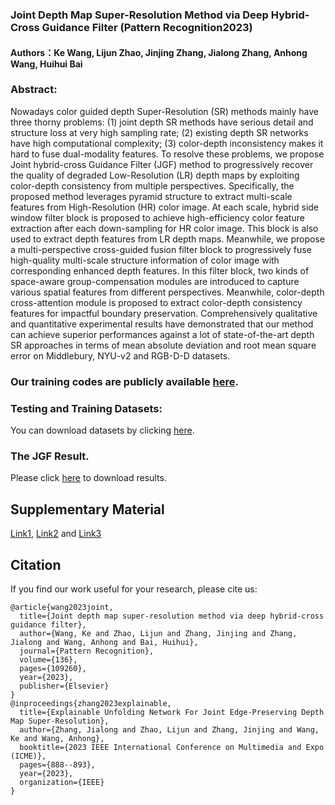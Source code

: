 ### Joint Depth Map Super-Resolution Method via Deep Hybrid-Cross Guidance Filter (Pattern Recognition2023)
#### Authors：Ke Wang, Lijun Zhao, Jinjing Zhang, Jialong Zhang, Anhong Wang, Huihui Bai

### Abstract: 
Nowadays color guided depth Super-Resolution (SR) methods mainly have three thorny problems: (1) joint depth SR methods have serious detail and structure loss at very high sampling rate; (2) existing depth SR networks have high computational complexity; (3) color-depth inconsistency makes it hard to fuse dual-modality features. To resolve these problems, we propose Joint hybrid-cross Guidance Filter (JGF) method to progressively recover the quality of degraded Low-Resolution (LR) depth maps by exploiting color-depth consistency from multiple perspectives. Specifically, the proposed method leverages pyramid structure to extract multi-scale features from High-Resolution (HR) color image. At each scale, hybrid side window filter block is proposed to achieve high-efficiency color feature extraction after each down-sampling for HR color image. This block is also used to extract depth features from LR depth maps. Meanwhile, we propose a multi-perspective cross-guided fusion filter block to progressively fuse high-quality multi-scale structure information of color image with corresponding enhanced depth features. In this filter block, two kinds of space-aware group-compensation modules are introduced to capture various spatial features from different perspectives. Meanwhile, color-depth cross-attention module is proposed to extract color-depth consistency features for impactful boundary preservation. Comprehensively qualitative and quantitative experimental results have demonstrated that our method can achieve superior performances against a lot of state-of-the-art depth SR approaches in terms of mean absolute deviation and root mean square error on Middlebury, NYU-v2 and RGB-D-D datasets.

### Our training codes are publicly available [here](https://github.com/mdcnn/JGF2022/blob/main/JGF-8x.rar).

### Testing and Training Datasets:
You can download datasets by clicking [here](https://wa01gy6lnb.feishu.cn/drive/folder/fldcnJamfZfeiAAcvjD26CibsHd).

### The JGF Result.
Please click [here](https://drive.google.com/file/d/11k2G5QHQuoGcDJcO2DE9Gasi9t1RbTg2/view?usp=sharing) to download results. 

## Supplementary Material 
[Link1](https://github.com/mdcnn/JGF2022), [Link2](https://wa01gy6lnb.feishu.cn/file/boxcn4VYBaQMnPAXwaosJy8xJjn) and [Link3](https://drive.google.com/file/d/1loGL7JBC_dCIgbQSkdlhaX8ESb3UeFPo/view?usp=sharing)

## Citation
If you find our work useful for your research, please cite us:
```
@article{wang2023joint,
  title={Joint depth map super-resolution method via deep hybrid-cross guidance filter},
  author={Wang, Ke and Zhao, Lijun and Zhang, Jinjing and Zhang, Jialong and Wang, Anhong and Bai, Huihui},
  journal={Pattern Recognition},
  volume={136},
  pages={109260},
  year={2023},
  publisher={Elsevier}
}
@inproceedings{zhang2023explainable,
  title={Explainable Unfolding Network For Joint Edge-Preserving Depth Map Super-Resolution},
  author={Zhang, Jialong and Zhao, Lijun and Zhang, Jinjing and Wang, Ke and Wang, Anhong},
  booktitle={2023 IEEE International Conference on Multimedia and Expo (ICME)},
  pages={888--893},
  year={2023},
  organization={IEEE}
}
```
